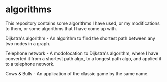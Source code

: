 # algorithms

This repository contains some algorithms I have used, or my modifications to them, or some algorithms that I have come up with.

Dijkstra's algorithm - An algorithm to find the shortest path between any two nodes in a graph.

Telephone network - A modofocation to Dijkstra's algorithm, where I have converted it from a shortest path algo, to a longest path algo, and applied it to a telephone network.

Cows & Bulls - An application of the classic game by the same name.
